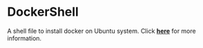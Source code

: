 # DockerShell
A shell file to install docker on Ubuntu system. 
Click [**here**](https://docs.docker.com/engine/install/ubuntu/) for more information.
